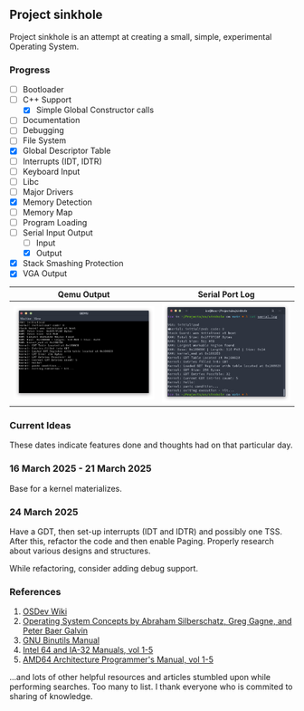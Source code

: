 ## Project sinkhole

Project sinkhole is an attempt at creating a small, simple, experimental Operating System.

### Progress

- [ ] Bootloader
- [ ] C++ Support
  - [x] Simple Global Constructor calls
- [ ] Documentation
- [ ] Debugging
- [ ] File System
- [x] Global Descriptor Table
- [ ] Interrupts (IDT, IDTR)
- [ ] Keyboard Input
- [ ] Libc
- [ ] Major Drivers
- [x] Memory Detection
- [ ] Memory Map
- [ ] Program Loading
- [ ] Serial Input Output
  - [ ] Input
  - [x] Output
- [x] Stack Smashing Protection
- [x] VGA Output

| Qemu Output | Serial Port Log |
|-------------|-----------------|
| ![](images/qemu.png) | ![](images/serial.png) |

### Current Ideas

These dates indicate features done and thoughts had on that particular day.

### 16 March 2025 - 21 March 2025

Base for a kernel materializes.

### 24 March 2025
Have a GDT, then set-up interrupts (IDT and IDTR) and possibly one TSS.
After this, refactor the code and then enable Paging.
Properly research about various designs and structures.

While refactoring, consider adding debug support.

### References
1. [OSDev Wiki](https://wiki.osdev.com/)
2. [Operating System Concepts by Abraham Silberschatz, Greg Gagne, and Peter Baer Galvin](https://g.co/kgs/BieKkyc)
3. [GNU Binutils Manual](https://sourceware.org/binutils/docs/)
4. [Intel 64 and IA-32 Manuals, vol 1-5](https://www.intel.com/content/www/us/en/developer/articles/technical/intel-sdm.html)
5. [AMD64 Architecture Programmer's Manual, vol 1-5](https://www.amd.com/content/dam/amd/en/documents/processor-tech-docs/programmer-references/40332.pdf)

...and lots of other helpful resources and articles stumbled upon while
performing searches. Too many to list. I thank everyone who is commited to
sharing of knowledge.